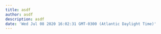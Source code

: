 ```yaml
---
title: asdf
author: asdf
description: asdf
date: 'Wed Jul 08 2020 16:02:31 GMT-0300 (Atlantic Daylight Time)'
---
```


